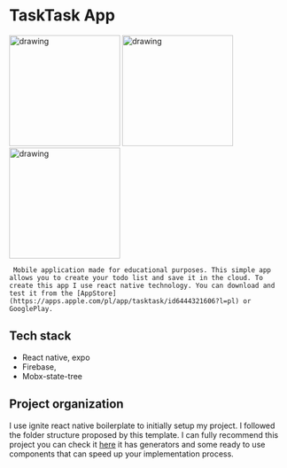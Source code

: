 # TaskTask App
<p float="left">
<img src="https://user-images.githubusercontent.com/9938300/203166054-a6206798-9a40-497b-a7be-28d612c4798f.jpg" alt="drawing" width="200"/>

<img src="https://user-images.githubusercontent.com/9938300/203166066-a92434ad-40cc-4061-be50-406a38082706.jpg" alt="drawing" width="200"/>

<img src="https://user-images.githubusercontent.com/9938300/203166068-b531b050-37e7-4573-9bca-1b31655c4100.jpg" alt="drawing" width="200"/>
</p>

     Mobile application made for educational purposes. This simple app allows you to create your todo list and save it in the cloud. To create this app I use react native technology. You can download and test it from the [AppStore](https://apps.apple.com/pl/app/tasktask/id6444321606?l=pl) or GooglePlay.

## Tech stack

- React native, expo
- Firebase,
- Mobx-state-tree

## Project organization

I use ignite react native boilerplate to initially setup my project. I followed the folder structure proposed by this template. I can fully recommend this project you can check it [here](https://github.com/infinitered/ignite) it has generators and some ready to use components that can speed up your implementation process.
